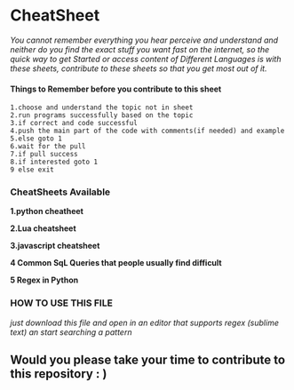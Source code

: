 # CheatSheet
*You cannot remember everything you hear perceive and understand and neither do you find the exact stuff you want fast on the internet,
so the quick way to get Started or access content of Different Languages is with these sheets, contribute to these sheets so that you get most out of it.*

#### Things to Remember before you contribute to this sheet

```
1.choose and understand the topic not in sheet
2.run programs successfully based on the topic
3.if correct and code successful
4.push the main part of the code with comments(if needed) and example
5.else goto 1
6.wait for the pull
7.if pull success
8.if interested goto 1  
9 else exit
```

### CheatSheets Available

**1.python cheatheet**

**2.Lua cheatsheet**

**3.javascript cheatsheet**

**4 Common SqL Queries that people usually find difficult**

**5 Regex in Python** 
### HOW TO USE THIS FILE
*just download this file and open in an editor that supports regex (sublime text) an start searching a pattern*

## Would you please take your time to contribute to this repository : )
